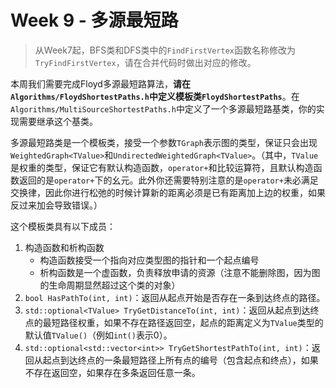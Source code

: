 # Week 9 - 多源最短路

> 从Week7起，BFS类和DFS类中的`FindFirstVertex`函数名称修改为`TryFindFirstVertex`，请在合并代码时做出对应的修改。

本周我们需要完成Floyd多源最短路算法，**请在`Algorithms/FloydShortestPaths.h`中定义模板类`FloydShortestPaths`**。在`Algorithms/MultiSourceShortestPaths.h`中定义了一个多源最短路基类，你的实现需要继承这个基类。

多源最短路类是一个模板类，接受一个参数`TGraph`表示图的类型，保证只会出现`WeightedGraph<TValue>`和`UndirectedWeightedGraph<TValue>`。（其中，`TValue`是权重的类型，保证它有默认构造函数，`operator+`和比较运算符，且默认构造函数返回的是`operator+`下的幺元。此外你还需要特别注意的是`operator+`未必满足交换律，因此你进行松弛的时候计算新的距离必须是已有距离加上边的权重，如果反过来加会导致错误。）

这个模板类具有以下成员：

1. 构造函数和析构函数
   - 构造函数接受一个指向对应类型图的指针和一个起点编号
   - 析构函数是一个虚函数，负责释放申请的资源（注意不能删除图，因为图的生命周期显然超过这个类的对象）
2. `bool HasPathTo(int, int)`：返回从起点开始是否存在一条到达终点的路径。
3. `std::optional<TValue> TryGetDistanceTo(int, int)`：返回从起点到达终点的最短路径权重，如果不存在路径返回空，起点的距离定义为`TValue`类型的默认值`TValue()`（例如`int()`表示0）。
4. `std::optional<std::vector<int>> TryGetShortestPathTo(int, int)`：返回从起点到达终点的一条最短路径上所有点的编号（包含起点和终点），如果不存在返回空，如果存在多条返回任意一条。

